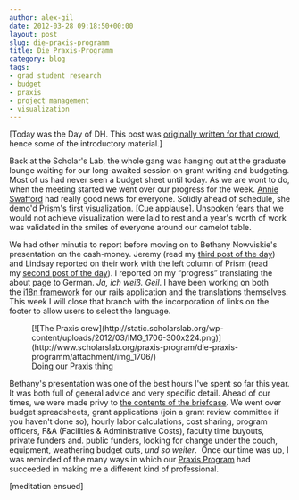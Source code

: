 ```yaml
---
author: alex-gil
date: 2012-03-28 09:18:50+00:00
layout: post
slug: die-praxis-programm
title: Die Praxis-Programm
category: blog
tags:
- grad student research
- budget
- praxis
- project management
- visualization
---
```


[Today was the Day of DH. This post was [originally written for that crowd](http://dayofdh2012.artsrn.ualberta.ca/elotroalex/2012/03/28/die-praxis-programm/), hence some of the introductory material.]

Back at the Scholar's Lab, the whole gang was hanging out at the graduate lounge waiting for our long-awaited session on grant writing and budgeting. Most of us had never seen a budget sheet until today. As we are wont to do, when the meeting started we went over our progress for the week. [Annie Swafford](https://twitter.com/#!/annieswafford) had really good news for everyone. Solidly ahead of schedule, she demo'd [Prism's first visualization](http://www.scholarslab.org/visualization-and-data-mining/seeing-the-prism-we-have-visualizations/). [Cue applause]. Unspoken fears that we would not achieve visualization were laid to rest and a year's worth of work was validated in the smiles of everyone around our camelot table.

We had other minutia to report before moving on to Bethany Nowviskie's presentation on the cash-money. Jeremy (read my [third post of the day](http://dayofdh2012.artsrn.ualberta.ca/elotroalex/2012/03/28/introduction-to-omeka/)) and Lindsay reported on their work with the left column of Prism (read my [second post of the day](http://dayofdh2012.artsrn.ualberta.ca/elotroalex/2012/03/27/achieve-office/)). I reported on my <q>progress</q> translating the about page to German. _Ja, ich weiß. Geil_. I have been working on both the [i18n framework](http://guides.rubyonrails.org/i18n.html) for our rails application and the translations themselves. This week I will close that branch with the incorporation of links on the footer to allow users to select the language.

<figure>
  [![The Praxis crew](http://static.scholarslab.org/wp-content/uploads/2012/03/IMG_1706-300x224.png)](http://www.scholarslab.org/praxis-program/die-praxis-programm/attachment/img_1706/)
  <figcaption>
Doing our Praxis thing
</figcaption>

</figure>

Bethany's presentation was one of the best hours I've spent so far this year. It was both full of general advice and very specific detail. Ahead of our times, we were made privy to [the contents of the briefcase](http://www.youtube.com/watch?v=PEORpjVNJQk). We went over budget spreadsheets, grant applications (join a grant review committee if you haven't done so), hourly labor calculations, cost sharing, program officers, F&A (Facilities & Administrative Costs), faculty time buyouts, private funders and. public funders, looking for change under the couch, equipment, weathering budget cuts, _und so weiter_.  Once our time was up, I was reminded of the many ways in which our [Praxis Program](http://praxis.scholarslab.org/) had succeeded in making me a different kind of professional.

[meditation ensued]
